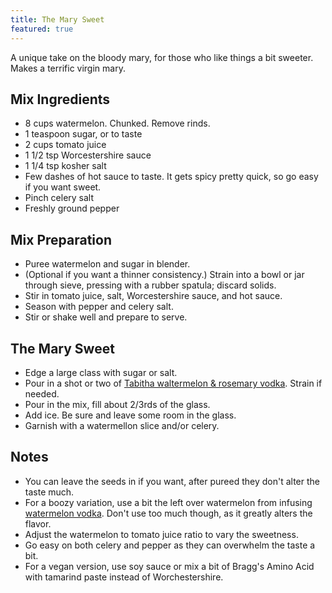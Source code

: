 ```yaml
---
title: The Mary Sweet
featured: true
---
```


A unique take on the bloody mary, for those who like things a bit sweeter. Makes a terrific virgin mary.

Mix Ingredients
-----------

* 8 cups watermelon. Chunked. Remove rinds.
* 1 teaspoon sugar, or to taste
* 2 cups tomato juice
* 1 1/2 tsp Worcestershire sauce
* 1 1/4 tsp kosher salt
* Few dashes of hot sauce to taste. It gets spicy pretty quick, so go easy if you want sweet.
* Pinch celery salt
* Freshly ground pepper


Mix Preparation
-----------
* Puree watermelon and sugar in blender.
* (Optional if you want a thinner consistency.) Strain into a bowl or jar through sieve, pressing with a rubber spatula; discard solids.
* Stir in tomato juice, salt, Worcestershire sauce, and hot sauce.
* Season with pepper and celery salt.
* Stir or shake well and prepare to serve.

The Mary Sweet
-----------

* Edge a large class with sugar or salt.
* Pour in a shot or two of [Tabitha waltermelon & rosemary vodka](http://www.the-mason-jar.com/the-mason-jar/recipes/infusions/vodka/tabitha.html). Strain if needed.
* Pour in the mix, fill about 2/3rds of the glass.
* Add ice. Be sure and leave some room in the glass.
* Garnish with a watermellon slice and/or celery.


Notes
-----------

* You can leave the seeds in if you want, after pureed they don't alter the taste much.
* For a boozy variation, use a bit the left over watermelon from infusing [watermelon vodka](http://www.the-mason-jar.com/the-mason-jar/recipes/infusions/vodka/tabitha.html). Don't use too much though, as it greatly alters the flavor.
* Adjust the watermelon to tomato juice ratio to vary the sweetness.
* Go easy on both celery and pepper as they can overwhelm the taste a bit.
* For a vegan version, use soy sauce or mix a bit of Bragg's Amino Acid with tamarind paste instead of Worchestershire.
